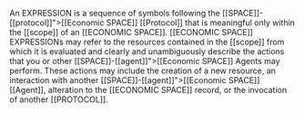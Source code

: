 An EXPRESSION is a sequence of symbols following the [[SPACE]]-[[protocol]]">[[Economic SPACE]] [[Protocol]] that is meaningful only within the [[scope]] of an [[ECONOMIC SPACE]]. [[ECONOMIC SPACE]] EXPRESSIONs may refer to the resources contained in the [[scope]] from which it is evaluated and clearly and unambiguously describe the actions that you or other [[SPACE]]-[[agent]]">[[Economic SPACE]] Agents may perform. These actions may include the creation of a new resource, an interaction with another [[SPACE]]-[[agent]]">[[Economic SPACE]] [[Agent]], alteration to the [[ECONOMIC SPACE]] record, or the invocation of another [[PROTOCOL]].